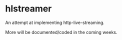 hlstreamer
==========

An attempt at implementing http-live-streaming.

More will be documented/coded in the coming weeks.
